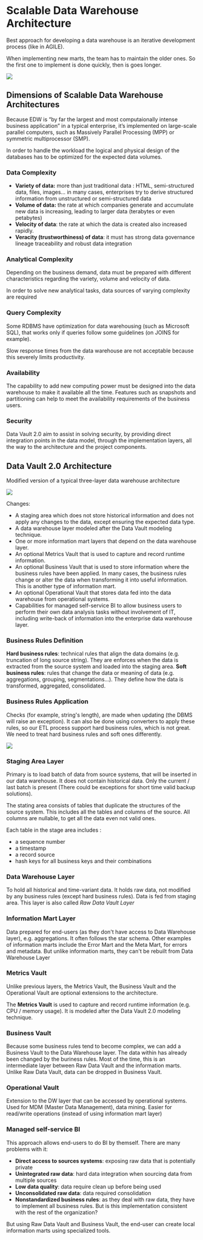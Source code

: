 # Scalable Data Warehouse Architecture

Best approach for developing a data warehouse is an iterative development process (like in AGILE).

When implementing new marts, the team has to maintain the older ones. So the first one to implement is done quickly, then is goes longer.

![](./.figures/ch2/1.png)

## Dimensions of Scalable Data Warehouse Architectures

Because EDW is “by far the largest and most computaionally intense business application” in a typical enterprise, it’s implemented on large-scale parallel computers, such as Massively Parallel Processing (MPP) or symmetric multiprocessor (SMP).

In order to handle the workload the logical and physical design of the databases has to be optimized for the expected data volumes.

### Data Complexity

- **Variety of data:** more than just traditional data : HTML, semi-structured data, files, images… in many cases, enterprises try to derive structured information from unstructured or semi-structured data
- **Volume of data:** the rate at which companies generate and accumulate new data is increasing, leading to larger data (terabytes or even petabytes)
- **Velocity of data**: the rate at which the data is created also increased rapidly.
- **Veracity (trustworthiness) of data**: it must has strong data governance lineage traceability and robust data integration

### Analytical Complexity

Depending on the business demand, data must be prepared with different characteristics regarding the variety, volume and velocity of data.

In order to solve new analytical tasks, data sources of varying complexity are required

### Query Complexity

Some RDBMS have optimization for data warehousing (such as Microsoft SQL), that works only if queries follow some guidelines (on JOINS for example).

Slow response times from the data warehouse are not acceptable because this severely limits productivity.

### Availability

The capability to add new computing power must be designed into the data warehouse to make it available all the time.
Features such as snapshots and partitioning can help to meet the availability requirements of the business users.

### Security

Data Vault 2.0 aim to assist in solving security, by providing direct integration points in the data model, through the implementation layers, all the way to the architecture and the project components.

## Data Vault 2.0 Architecture

Modified version of a typical three-layer data warehouse architecture

![](./.figures/ch2/2.png)

Changes:

- A staging area which does not store historical information and does not apply any changes to the data, except ensuring the expected data type.
- A data warehouse layer modeled after the Data Vault modeling technique.
- One or more information mart layers that depend on the data warehouse layer.
- An optional Metrics Vault that is used to capture and record runtime information.
- An optional Business Vault that is used to store information where the business rules have been applied. In many cases, the business rules change or alter the data when transforming it into useful information. This is another type of information mart.
- An optional Operational Vault that stores data fed into the data warehouse from operational
systems.
- Capabilities for managed self-service BI to allow business users to perform their own data
analysis tasks without involvement of IT, including write-back of information into the enterprise
data warehouse layer.

### Business Rules Definition

**Hard business rules**: technical rules that align the data domains (e.g. truncation of long source string).
They are enforces when the data is extracted from the source system and loaded into the staging area.
**Soft business rules**: rules that change the data or meaning of data (e.g. aggregations, grouping, segmentations...). They define how the data is transformed, aggregated, consolidated.

### Business Rules Application

Checks (for example, string's length), are made when updating (the DBMS will raise an exception).
It can also be done using converters to apply these rules, so our ETL process support hard business rules,
which is not great. We need to treat hard business rules and soft ones differently.


![](./.figures/ch2/3.png)

### Staging Area Layer

Primary is to load batch of data from source systems, that will be inserted in our data warehouse.
It does not contain historical data. Only the current / last batch is present (There could be exceptions for short time valid backup solutions).

The stating area consists of tables that duplicate the structures of the source system. This includes all the tables and columns of the source. All columns are nullable, to get all the data even not valid ones.

Each table in the stage area includes :
- a sequence number
- a timestamp
- a record source
- hash keys for all business keys and their combinations

### Data Warehouse Layer

To hold all historical and time-variant data. It holds raw data, not modified by any business rules
(except hard business rules). Data is fed from staging area. This layer is also called *Raw Data Vault Layer*

### Information Mart Layer

Data prepared for end-users (as they don't have access to Data Warehouse layer),
e.g. aggregations.
It often follows the star schema. Other examples of information marts include the
Error Mart and the Meta Mart, for errors and metadata. But unlike information marts,
they can't be rebuilt from Data Warehouse Layer

### Metrics Vault

Unlike previous layers, the Metrics Vault, the Business Vault and the Operational
Vault are optional extensions to the architecture.

The **Metrics Vault** is used to capture and record runtime information (e.g. CPU
/ memory usage). It is modeled after the Data Vault 2.0 modeling technique.

### Business Vault

Because some business rules tend to become complex, we can add a Business Vault to
the Data Warehouse layer. The data within has already been changed by the buriness
rules. Most of the time, this is an intermediate layer between Raw Data Vault and
the information marts. Unlike Raw Data Vault, data can be dropped in Business Vault.

### Operational Vault

Extension to the DW layer that can be accessed by operational systems. Used for MDM
(Master Data Management), data mining. Easier for read/write operations (instead
of using information mart layer)

### Managed self-service BI

This approach allows end-users to do BI by themself. There are many problems with it:
- **Direct access to sources systems**: exposing raw data that is potentially private
- **Unintegrated raw data**: hard data integration when sourcing data from multiple
sources
- **Low data quality**: data require clean up before being used
- **Unconsolidated raw data**: data required consolidation
- **Nonstandardized business rules**: as they deal with raw data, they have to implement
all business rules. But is this implementation consistent with the rest of the 
organization?

But using Raw Data Vault and Business Vault, the end-user can create local information
marts using specialized tools.